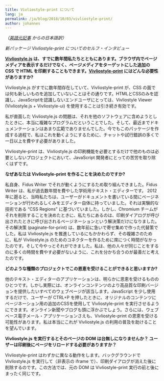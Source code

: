 ```yaml
---
title: Vivliostyle-print について
lang: ja
permalink: /ja/blog/2018/10/03/vivliostyle-print/
author: johannes
---
```


*（[英語元記事](/blog/2018/10/03/vivliostyle-print/) からの日本語訳）*

*新パッケージ Vivliostyle-print についてのセルフ・インタビュー*

**[Vivliostyle.js](https://github.com/vivliostyle/vivliostyle.js) は、すでに数年間私たちとともにあります。ブラウザ内でページメディアを表示するだけでなく、ページメディアをターゲットにした追加の CSS で HTML を印刷することもできます。[Vivliostyle-print](https://github.com/vivliostyle/vivliostyle-print) にはどんな必要性がありますか?**

Vivliostyle.js がすでに数年間存在していて、Vivliostyle-print が、CSS の面では何も新しいものを追加していないことはその通りです。HTMLとCSSのみを認識し、JavaScriptを認識しないエンドユーザにとっては、Vivliostyle Viewer (Vivliostyle.js + Vivliostyle-ui) を使用することは引き続き有効です。

私が直面した Vivliostyle.js の問題は、それを他のソフトウェアに含めようとしたときに、本当に複雑なプログラムだということでした。そして、最近までドキュメンテーションはあまり広範でありませんでした。今でもこのパッケージを作成する過程で、私はこれを動くようにするために、チャットや試行錯誤の多くで一日以上を費やす必要がありました。

Vivliostyle-print は、Vivliostyle.js の印刷機能を必要とするだけで他のものは必要としないプロジェクトにおいて、JavaScript 開発者にとっての苦労を取り除くはずです。

**なぜあなたは Vivliostyle-print を作ることを決めたのですか?**

私自身、Fidus Writer でそれが動くようにするため取り組んできました。Fidus Writer は、私が過去数年間を費やした学術用テキスト・エディターです。
2012年に遡ると、当時私たちは、ユーザーがドキュメントを書いている間にページネーションが行われるしくみをエディター自体に持っていました。それは実験的な技術である “CSS Regions” に基づいていました。しかし、Chromium チームがそれを削除することを決めたときに、私たちにあるのは、印刷ダイアログが呼び出されたときに呼び出されるページネーションという解決策だけになりました。その解決策 (paginate-for-print) は、数年前に急いで寄せ集めで作った代替策でした。私は Vivliostyle.js を推進しているにもかかわらず、その複雑さのために、私が Vivliostyle.js のためのコネクターを作るために席につく時間がなかったのです。そして今やっとそれができました。私は、他の人々が同じことをするのに多くの時間を費やす必要がないように、これを分かち合うのが最善だと考えたのです。

**どのような種類のプロジェクトでこの恩恵を受けることができると思いますか?**

他のテキスト・エディターのアプリケーションは、明らかに恩恵を受けるもののひとつです。しかし実際には、オンラインコンテンツのより高品質な印刷バージョンを提供したいすべてのウェブページが該当します。JavaScript を少し使用するだけで、ユーザーが CTRL+P を押したときに、オリジナルのコンテンツにページネーション用の追加のCSSを使用して Vivliostyle-print を実行させるようにできます。オンライン新聞やブログも頭に浮かぶでしょう。さらには、ウェブベース電子メール・アプリケーションさえも、Vivliostyle-print の恩恵を受ける可能性があります。私は本当にこれが Vivliostyle.js の利用の普及を助けることを望んでいます。

**Vivliostyle.js を実行するとそのページの DOM は台無しになりませんか？ ユーザーは印刷後にページをリロードする必要がありますか？**

Vivliostyle-print はわずかに異なる動作をします。バックグラウンドで Vivliostyle.js を実行して（非表示の iframe で）、印刷ダイアログが消えた後に削除するのです。この方法では、元の DOM は Vivliostyle-print 実行の前と後にまったく同じです。
